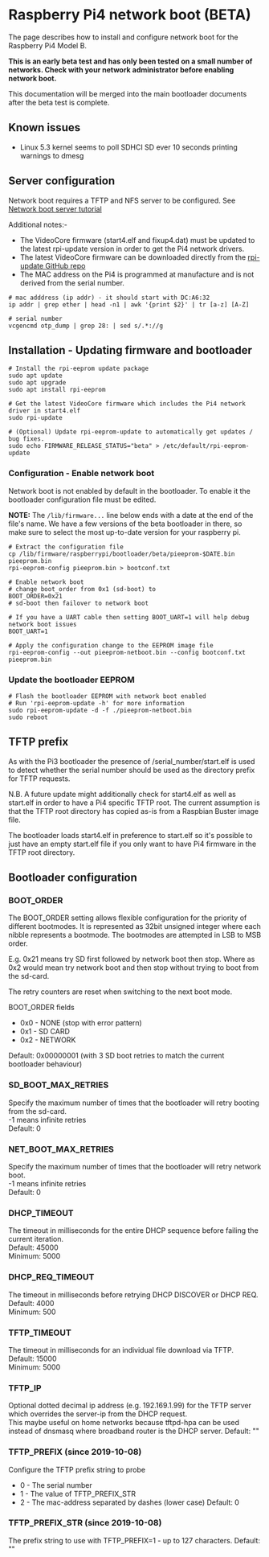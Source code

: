 # Raspberry Pi4 network boot (BETA)
The page describes how to install and configure network boot for the Raspberry Pi4 Model B.

**This is an early beta test and has only been tested on a small number of networks. Check with your network administrator before enabling network boot.**

This documentation will be merged into the main bootloader documents after the beta test is complete.

## Known issues
* Linux 5.3 kernel seems to poll SDHCI SD ever 10 seconds printing warnings to dmesg

## Server configuration
Network boot requires a TFTP and NFS server to be configured.  See [Network boot server tutorial](https://www.raspberrypi.org/documentation/hardware/raspberrypi/bootmodes/net_tutorial.md)

Additional notes:-
* The VideoCore firmware (start4.elf and fixup4.dat) must be updated to the latest rpi-update version in order to get the Pi4 network drivers.
* The latest VideoCore firmware can be downloaded directly from the [rpi-update GitHub repo](https://github.com/Hexxeh/rpi-update)
* The MAC address on the Pi4 is programmed at manufacture and is not derived from the serial number.

```
# mac adddress (ip addr) - it should start with DC:A6:32
ip addr | grep ether | head -n1 | awk '{print $2}' | tr [a-z] [A-Z]

# serial number
vcgencmd otp_dump | grep 28: | sed s/.*://g
```

## Installation - Updating firmware and bootloader
```
# Install the rpi-eeprom update package
sudo apt update
sudo apt upgrade
sudo apt install rpi-eeprom

# Get the latest VideoCore firmware which includes the Pi4 network driver in start4.elf
sudo rpi-update

# (Optional) Update rpi-eeprom-update to automatically get updates / bug fixes.
sudo echo FIRMWARE_RELEASE_STATUS="beta" > /etc/default/rpi-eeprom-update
```

### Configuration - Enable network boot
Network boot is not enabled by default in the bootloader. To enable it the bootloader configuration file must be edited.

**NOTE:** The `/lib/firmware...` line below ends with a date at the end of the file's name. We have a few versions of the beta bootloader in there, so make sure to select the most up-to-date version for your raspberry pi.
```
# Extract the configuration file
cp /lib/firmware/raspberrypi/bootloader/beta/pieeprom-$DATE.bin pieeprom.bin
rpi-eeprom-config pieeprom.bin > bootconf.txt

# Enable network boot
# change boot_order from 0x1 (sd-boot) to 
BOOT_ORDER=0x21
# sd-boot then failover to network boot

# If you have a UART cable then setting BOOT_UART=1 will help debug network boot issues
BOOT_UART=1

# Apply the configuration change to the EEPROM image file
rpi-eeprom-config --out pieeprom-netboot.bin --config bootconf.txt pieeprom.bin
```

### Update the bootloader EEPROM
```
# Flash the bootloader EEPROM with network boot enabled
# Run 'rpi-eeprom-update -h' for more information
sudo rpi-eeprom-update -d -f ./pieeprom-netboot.bin
sudo reboot
```

## TFTP prefix
As with the Pi3 bootloader the presence of /serial_number/start.elf is used to detect
whether the serial number should be used as the directory prefix for TFTP requests.

N.B. A future update might additionally check for start4.elf as well as start.elf
in order to have a Pi4 specific TFTP root. The current assumption is that the TFTP
root directory has copied as-is from a Raspbian Buster image file.

The bootloader loads start4.elf in preference to start.elf so it's possible to
just have an empty start.elf file if you only want to have Pi4 firmware in the TFTP
root directory.

## Bootloader configuration

### BOOT_ORDER
The BOOT_ORDER setting allows flexible configuration for the priority of different
bootmodes. It is represented as 32bit unsigned integer where each nibble represents
a bootmode. The bootmodes are attempted in LSB to MSB order.  

E.g. 0x21 means try SD first followed by network boot then stop. Where as
0x2 would mean try network boot and then stop without trying to boot from
the sd-card.

The retry counters are reset when switching to the next boot mode.

BOOT_ORDER fields  
* 0x0 - NONE (stop with error pattern)  
* 0x1 - SD CARD  
* 0x2 - NETWORK  

Default: 0x00000001 (with 3 SD boot retries to match the current bootloader behaviour)  

### SD_BOOT_MAX_RETRIES
Specify the maximum number of times that the bootloader will retry booting from the sd-card.  
-1 means infinite retries  
Default: 0  

### NET_BOOT_MAX_RETRIES
Specify the maximum number of times that the bootloader will retry network boot.  
-1 means infinite retries  
Default: 0  

### DHCP_TIMEOUT
The timeout in milliseconds for the entire DHCP sequence before failing the current iteration.  
Default: 45000  
Minimum: 5000  

### DHCP_REQ_TIMEOUT
The timeout in milliseconds before retrying DHCP DISCOVER or DHCP REQ.  
Default: 4000  
Minimum: 500  

### TFTP_TIMEOUT
The timeout in milliseconds for an individual file download via TFTP.  
Default: 15000  
Minimum: 5000  

### TFTP_IP
Optional dotted decimal ip address (e.g. 192.169.1.99) for the TFTP server which overrides the server-ip from the DHCP request.  
This maybe useful on home networks because tftpd-hpa can be used instead of dnsmasq where broadband router is the DHCP server.
Default: ""  

### TFTP_PREFIX (since 2019-10-08)
Configure the TFTP prefix string to probe
* 0 - The serial number
* 1 - The value of TFTP_PREFIX_STR
* 2 - The mac-address separated by dashes (lower case)
Default: 0 

### TFTP_PREFIX_STR (since 2019-10-08)
The prefix string to use with TFTP_PREFIX=1 - up to 127 characters.
Default: ""

